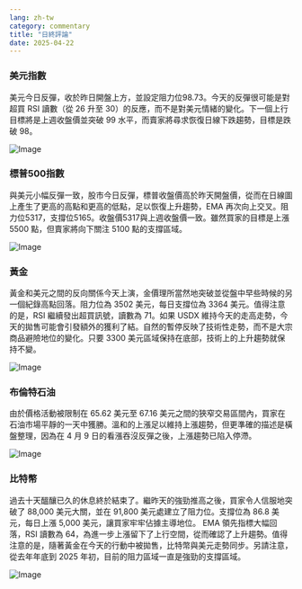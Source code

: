 ```yaml
---
lang: zh-tw
category: commentary
title: "日終評論"
date: 2025-04-22
---
```


### 美元指數

美元今日反彈，收於昨日開盤上方，並設定阻力位98.73。今天的反彈很可能是對超買 RSI 讀數（從 26 升至 30）的反應，而不是對美元情緒的變化。下一個上行目標將是上週收盤價並突破 99 水平，而賣家將尋求恢復日線下跌趨勢，目標是跌破 98。    

![Image](https://markleighedu.github.io/img/Apr-2025/22-Apr-2025/usdindex.jpg)

### 標普500指數

與美元小幅反彈一致，股市今日反彈，標普收盤價高於昨天開盤價，從而在日線圖上產生了更高的高點和更高的低點，足以恢復上升趨勢，EMA 再次向上交叉。阻力位5317，支撐位5165。收盤價5317與上週收盤價一致。雖然買家的目標是上漲 5500 點，但賣家將向下關注 5100 點的支撐區域。

![Image](https://markleighedu.github.io/img/Apr-2025/22-Apr-2025/sp500.jpg)

### 黃金

黃金和美元之間的反向關係今天上演，金價理所當然地突破並從盤中早些時候的另一個紀錄高點回落。阻力位為 3502 美元，每日支撐位為 3364 美元。值得注意的是，RSI 繼續發出超買訊號，讀數為 71。如果 USDX 維持今天的走高走勢，今天的拋售可能會引發額外的獲利了結。自然的暫停反映了技術性走勢，而不是大宗商品避險地位的變化。只要 3300 美元區域保持在底部，技術上的上升趨勢就保持不變。 

![Image](https://markleighedu.github.io/img/Apr-2025/22-Apr-2025/gold.jpg)

### 布倫特石油

由於價格活動被限制在 65.62 美元至 67.16 美元之間的狹窄交易區間內，買家在石油市場平靜的一天中獲勝。溫和的上漲足以維持上漲趨勢，但更準確的描述是橫盤整理，因為在 4 月 9 日的看漲吞沒反彈之後，上漲趨勢已陷入停滯。

![Image](https://markleighedu.github.io/img/Apr-2025/22-Apr-2025/brentoil.jpg)

### 比特幣

過去十天醞釀已久的休息終於結束了。繼昨天的強勁推高之後，買家令人信服地突破了 88,000 美元大關，並在 91,800 美元處建立了阻力位。支撐位為 86.8 美元，每日上漲 5,000 美元，讓買家牢牢佔據主導地位。 EMA 領先指標大幅回落，RSI 讀數為 64，為進一步上漲留下了上行空間，從而確認了上升趨勢。值得注意的是，隨著黃金在今天的行動中被拋售，比特幣與美元走勢同步。另請注意，從去年年底到 2025 年初，目前的阻力區域一直是強勁的支撐區域。

![Image](https://markleighedu.github.io/img/Apr-2025/22-Apr-2025/bitcoin.jpg)

